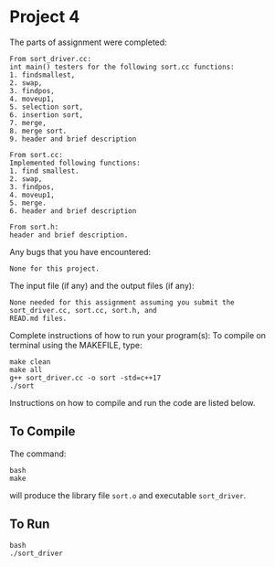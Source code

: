 # Project 4

The parts of assignment were completed:
```
From sort_driver.cc:
int main() testers for the following sort.cc functions:
1. findsmallest, 
2. swap, 
3. findpos, 
4. moveup1, 
5. selection sort, 
6. insertion sort, 
7. merge, 
8. merge sort.
9. header and brief description

From sort.cc:
Implemented following functions:
1. find smallest.
2. swap, 
3. findpos, 
4. moveup1, 
5. merge.
6. header and brief description

From sort.h:
header and brief description.
```
Any bugs that you have encountered: 
```
None for this project.

```

The input file (if any) and the output files (if any):
```
None needed for this assignment assuming you submit the sort_driver.cc, sort.cc, sort.h, and 
READ.md files.

```

Complete instructions of how to run your program(s):
To compile on terminal using the MAKEFILE, type: 
```
make clean
make all 
g++ sort_driver.cc -o sort -std=c++17
./sort
```

Instructions on how to compile and run the code are listed below.

## To Compile

The command:

```
bash
make
```

will produce the library file `sort.o` and executable `sort_driver`.


## To Run

```
bash
./sort_driver
```

